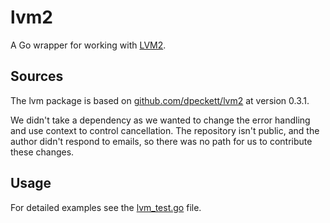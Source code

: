 # lvm2

A Go wrapper for working with [LVM2](https://sourceware.org/lvm2).

## Sources

The lvm package is based on
[github.com/dpeckett/lvm2](https://pkg.go.dev/github.com/dpeckett/lvm2#section-sourcefiles)
at version 0.3.1.

We didn't take a dependency as we wanted to change the error handling and use
context to control cancellation. The repository isn't public, and the author
didn't respond to emails, so there was no path for us to contribute these
changes.

## Usage

For detailed examples see the [lvm_test.go](./lvm_test.go) file.
